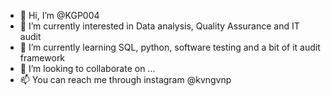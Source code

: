 - 👋 Hi, I’m @KGP004
- 👀 I’m currently interested in Data analysis, Quality Assurance and IT audit
- 🌱 I’m currently learning SQL, python, software testing and a bit of it audit framework
- 💞️ I’m looking to collaborate on ...
- 📫 You can reach me through instagram @kvngvnp

<!---
KGP004/KGP004 is a ✨ special ✨ repository because its `README.md` (this file) appears on your GitHub profile.
You can click the Preview link to take a look at your changes.
--->
